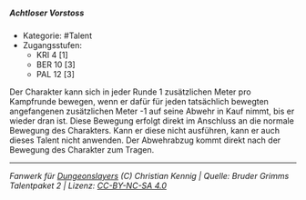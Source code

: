 <!---
Dies ist ein Fanwerk für DUNGEONSLAYERS (C) von Christian Kennig

Quellen:      [Bruder Grimms Talentpaket 2](https://www.f-space.de/ds4/downloads.html)
              [Talentbeschreibungen](https://www.f-space.de/ds4/tools-talentcards.html)
License:      [CC-BY-NC-SA 4.0](https://creativecommons.org/licenses/by-nc-sa/4.0/deed.de)
Richtlinien:  [Fanwerkrichtlinien](https://www.dungeonslayers.net/fanwerk-richtlinien/)
Autor:        Zauberlehrling
-->

##### Achtloser Vorstoss

- Kategorie: #Talent
- Zugangsstufen:
  - KRI 4 [1]
  - BER 10 [3]
  - PAL 12 [3]

Der Charakter kann sich in jeder Runde 1 zusätzlichen Meter pro Kampfrunde bewegen, wenn er dafür für jeden tatsächlich bewegten angefangenen zusätzlichen Meter -1 auf seine Abwehr in Kauf nimmt, bis er wieder dran ist. Diese Bewegung erfolgt direkt im Anschluss an die normale Bewegung des Charakters. Kann er diese nicht ausführen, kann er auch dieses Talent nicht anwenden. Der Abwehrabzug kommt direkt nach der Bewegung des Charakter zum Tragen.

---

_Fanwerk für [Dungeonslayers](https://www.dungeonslayers.net/) (C) Christian Kennig | Quelle: Bruder Grimms Talentpaket 2 | Lizenz: [CC-BY-NC-SA 4.0](https://creativecommons.org/licenses/by-nc-sa/4.0/deed.de)_
